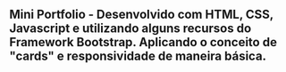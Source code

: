 ## Mini Portfolio - Desenvolvido com HTML, CSS, Javascript e utilizando alguns recursos do Framework Bootstrap. Aplicando o conceito de "cards" e responsividade de maneira básica.
